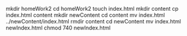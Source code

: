 mkdir homeWork2
cd homeWork2
touch index.html
mkdir content
cp index.html content
mkdir newContent
cd content
mv index.html ../newContent/index.html
rmdir content
cd newContent
mv index.html newIndex.html
chmod 740 newIndex.html
